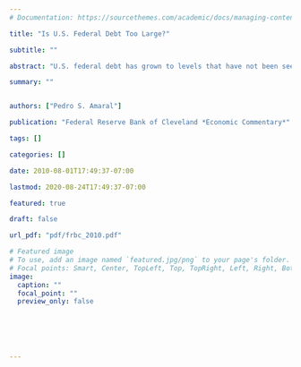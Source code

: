 ```yaml
---
# Documentation: https://sourcethemes.com/academic/docs/managing-content/

title: "Is U.S. Federal Debt Too Large?"

subtitle: ""

abstract: "U.S. federal debt has grown to levels that have not been seen since the aftermath of the Second World War. Many economists argue there is plenty to be worried about when it comes to what this implies for the U.S. economy. This Economic Commentary explains that recent increases in debt are typical of the growth seen historically in times of crisis, but entitlement growth is a different story. Unchecked, it will impair our ability to respond to crises and economic downturns in the future."

summary: ""


authors: ["Pedro S. Amaral"]

publication: "Federal Reserve Bank of Cleveland *Economic Commentary*"

tags: []

categories: []

date: 2010-08-01T17:49:37-07:00

lastmod: 2020-08-24T17:49:37-07:00

featured: true

draft: false

url_pdf: "pdf/frbc_2010.pdf"

# Featured image
# To use, add an image named `featured.jpg/png` to your page's folder.
# Focal points: Smart, Center, TopLeft, Top, TopRight, Left, Right, BottomLeft, Bottom, BottomRight.
image:
  caption: ""
  focal_point: ""
  preview_only: false






---
```

